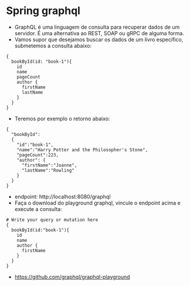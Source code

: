 # Spring graphql
- GraphQL é uma linguagem de consulta para recuperar dados de um servidor. É uma alternativa ao REST, SOAP ou gRPC de alguma forma.
- Vamos supor que desejamos buscar os dados de um livro específico, submetemos a consulta abaixo:
```
{
  bookById(id: "book-1"){
    id
    name
    pageCount
    author {
      firstName
      lastName
    }
  }
}
```
- Teremos por exemplo o retorno abaixo:
```
{
  "bookById":
  {
    "id":"book-1",
    "name":"Harry Potter and the Philosopher's Stone",
    "pageCount":223,
    "author": {
      "firstName":"Joanne",
      "lastName":"Rowling"
    }
  }
}
```
- endpoint: http://localhost:8080/graphql
- Faça o download do playground graphql, vincule o endpoint acima e execute a consulta:
```
# Write your query or mutation here
{
  bookById(id:"book-1"){
    id
    name
    author {
      firstName
    }
  }
}
```
  - https://github.com/graphql/graphql-playground
